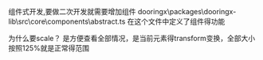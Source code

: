 组件式开发,要做二次开发就需要增加组件
dooringx\packages\dooringx-lib\src\core\components\abstract.ts
在这个文件中定义了组件得功能

为什么要scale？
是方便查看全部情况，是当前元素得transform变换，全部大小按照125%就是正常得范围